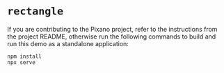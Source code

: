 # `rectangle`

If you are contributing to the Pixano project, refer to the instructions from the project README, otherwise run the following commands to build and run this demo as a standalone application:

```
npm install
npx serve
```